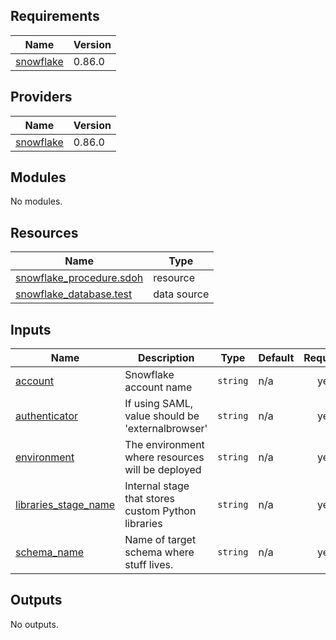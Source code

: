 <!-- BEGIN_TF_DOCS -->
## Requirements

| Name | Version |
|------|---------|
| <a name="requirement_snowflake"></a> [snowflake](#requirement\_snowflake) | 0.86.0 |

## Providers

| Name | Version |
|------|---------|
| <a name="provider_snowflake"></a> [snowflake](#provider\_snowflake) | 0.86.0 |

## Modules

No modules.

## Resources

| Name | Type |
|------|------|
| [snowflake_procedure.sdoh](https://registry.terraform.io/providers/Snowflake-Labs/snowflake/0.86.0/docs/resources/procedure) | resource |
| [snowflake_database.test](https://registry.terraform.io/providers/Snowflake-Labs/snowflake/0.86.0/docs/data-sources/database) | data source |

## Inputs

| Name | Description | Type | Default | Required |
|------|-------------|------|---------|:--------:|
| <a name="input_account"></a> [account](#input\_account) | Snowflake account name | `string` | n/a | yes |
| <a name="input_authenticator"></a> [authenticator](#input\_authenticator) | If using SAML, value should be 'externalbrowser' | `string` | n/a | yes |
| <a name="input_environment"></a> [environment](#input\_environment) | The environment where resources will be deployed | `string` | n/a | yes |
| <a name="input_libraries_stage_name"></a> [libraries\_stage\_name](#input\_libraries\_stage\_name) | Internal stage that stores custom Python libraries | `string` | n/a | yes |
| <a name="input_schema_name"></a> [schema\_name](#input\_schema\_name) | Name of target schema where stuff lives. | `string` | n/a | yes |

## Outputs

No outputs.
<!-- END_TF_DOCS -->
